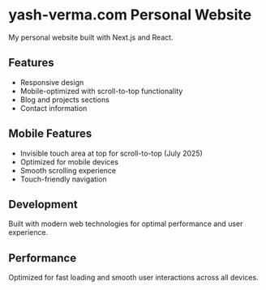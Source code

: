 # yash-verma.com Personal Website

My personal website built with Next.js and React.

## Features

- Responsive design
- Mobile-optimized with scroll-to-top functionality
- Blog and projects sections
- Contact information

## Mobile Features

- Invisible touch area at top for scroll-to-top (July 2025)
- Optimized for mobile devices
- Smooth scrolling experience
- Touch-friendly navigation

## Development

Built with modern web technologies for optimal performance and user experience.

## Performance

Optimized for fast loading and smooth user interactions across all devices.
